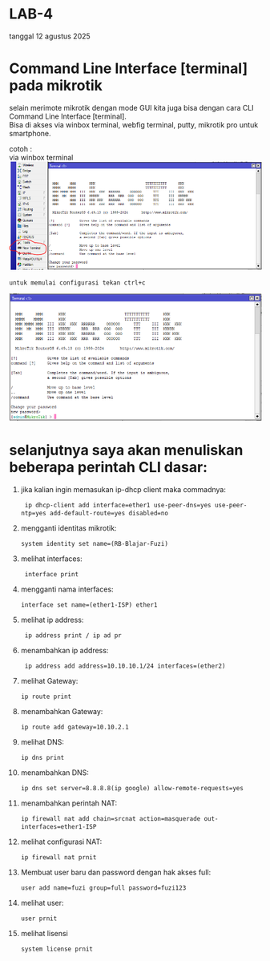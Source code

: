 # LAB-4
tanggal 12 agustus 2025
# Command Line Interface [terminal] pada mikrotik
selain merimote mikrotik dengan mode GUI kita juga bisa dengan cara CLI Command Line Interface [terminal].  
Bisa di akses via winbox terminal, webfig terminal, putty, mikrotik pro untuk smartphone. 

cotoh :  
via winbox terminal
![y](tl.PNG) 

    untuk memulai configurasi tekan ctrl+c 
![y](tl1.PNG) 

# selanjutnya saya akan menuliskan beberapa perintah CLI dasar:  
1. jika kalian ingin memasukan ip-dhcp client maka commadnya:
   
        ip dhcp-client add interface=ether1 use-peer-dns=yes use-peer-ntp=yes add-default-route=yes disabled=no
   
3. mengganti identitas mikrotik:

       system identity set name=(RB-Blajar-Fuzi)
   
5. melihat interfaces:

        interface print
   
7. mengganti nama interfaces:

       interface set name=(ether1-ISP) ether1

8. melihat ip address:
  
        ip address print / ip ad pr
    
9. menambahkan ip address:

        ip address add address=10.10.10.1/24 interfaces=(ether2)
    
10. melihat Gateway:

        ip route print
    
11. menambahkan Gateway:

        ip route add gateway=10.10.2.1
    
12. melihat DNS:

        ip dns print

13. menambahkan DNS:

        ip dns set server=8.8.8.8(ip google) allow-remote-requests=yes
    
14. menambahkan perintah NAT:

        ip firewall nat add chain=srcnat action=masquerade out-interfaces=ether1-ISP

    
15. melihat configurasi NAT:

        ip firewall nat prnit
    
17. Membuat user baru dan password dengan hak akses full:

        user add name=fuzi group=full password=fuzi123
    
21. melihat user:

        user prnit
    
23. melihat lisensi

        system license prnit

    

   



